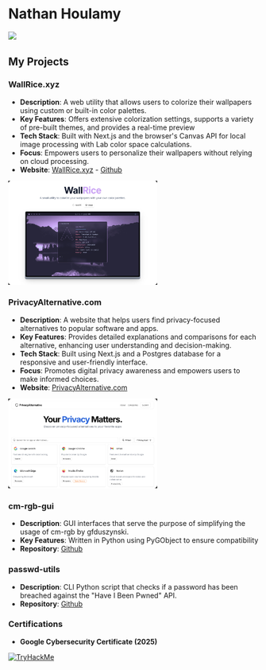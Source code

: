# Nathan Houlamy

<a href="https://linkedin.com/in/nathan-houlamy"><img src="https://img.shields.io/badge/-LinkedIn-0072b1?&style=for-the-badge&logo=linkedin&logoColor=white" /></a>

## My Projects

### WallRice.xyz

- **Description**: A web utility that allows users to colorize their wallpapers using custom or built-in color palettes.
- **Key Features**: Offers extensive colorization settings, supports a variety of pre-built themes, and provides a real-time preview
- **Tech Stack**: Built with Next.js and the browser's Canvas API for local image processing with Lab color space calculations.
- **Focus**: Empowers users to personalize their wallpapers without relying on cloud processing.
- **Website**: [WallRice.xyz](https://wallrice.xyz) - [Github](https://github.com/groovykiwi/wallrice)

<img src="/wallrice.jpg" alt="Description" width="300" height="auto">

### PrivacyAlternative.com

- **Description**: A website that helps users find privacy-focused alternatives to popular software and apps.
- **Key Features**: Provides detailed explanations and comparisons for each alternative, enhancing user understanding and decision-making.
- **Tech Stack**: Built using Next.js and a Postgres database for a responsive and user-friendly interface.
- **Focus**: Promotes digital privacy awareness and empowers users to make informed choices.
- **Website**: [PrivacyAlternative.com](https://privacyalternative.com)

<img src="/privacy-alternative.jpg" alt="Description" width="300" height="auto">

### cm-rgb-gui

- **Description**: GUI interfaces that serve the purpose of simplifying the usage of cm-rgb by gfduszynski.
- **Key Features**: Written in Python using PyGObject to ensure compatibility
- **Repository**: [Github](https://github.com/groovykiwi/cm-rgb-gui)

### passwd-utils

- **Description**: CLI Python script that checks if a password has been breached against the "Have I Been Pwned" API.
- **Repository**: [Github](https://github.com/groovykiwi/passwd-utils)

### Certifications

- **Google Cybersecurity Certificate (2025)**

[![TryHackMe](https://tryhackme-badges.s3.amazonaws.com/nathvnh.png)](https://tryhackme.com/p/nathvnh)
